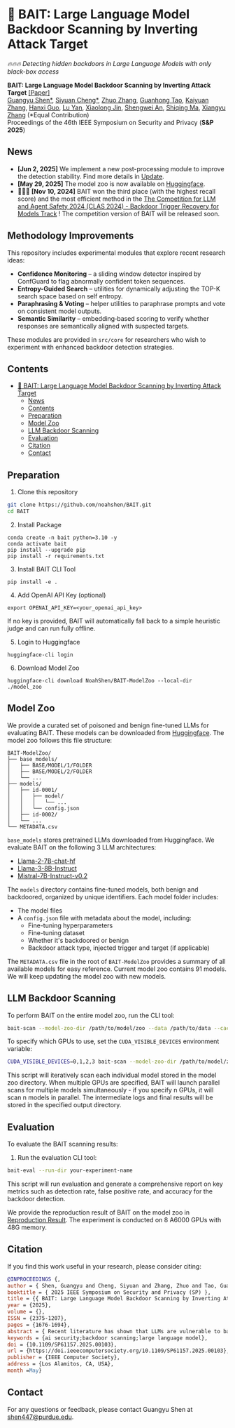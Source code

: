 # 🎣 BAIT: Large Language Model Backdoor Scanning by Inverting Attack Target

*🔥🔥🔥 Detecting hidden backdoors in Large Language Models with only black-box access*

**BAIT: Large Language Model Backdoor Scanning by Inverting Attack Target** [[Paper]](https://www.cs.purdue.edu/homes/shen447/files/paper/sp25_bait.pdf) <br>
[Guangyu Shen*](https://www.cs.purdue.edu/homes/shen447/),
[Siyuan Cheng*](https://www.cs.purdue.edu/homes/cheng535/),
[Zhuo Zhang](https://www.cs.purdue.edu/homes/zhan3299/),
[Guanhong Tao](https://tao.aisec.world),
[Kaiyuan Zhang](https://kaiyuanzhang.com),
[Hanxi Guo](https://hanxiguo.me),
[Lu Yan](https://lunaryan.github.io),
[Xiaolong Jin](https://scholar.google.com/citations?user=w1-1dYwAAAAJ&hl=en),
[Shengwei An](https://www.cs.purdue.edu/homes/an93/),
[Shiqing Ma](https://people.cs.umass.edu/~shiqingma/),
[Xiangyu Zhang](https://www.cs.purdue.edu/homes/xyzhang/) (*Equal Contribution) <br>
Proceedings of the 46th IEEE Symposium on Security and Privacy (**S&P 2025**)

## News
- **[Jun 2, 2025]** We implement a new post-processing module to improve the detection stability. Find more details in [Update](doc/UPDATE.md).
- **[May 29, 2025]** The model zoo is now available on [Huggingface](https://huggingface.co/NoahShen/BAIT-ModelZoo).
- 🎉🎉🎉  **[Nov 10, 2024]** BAIT won the third place (with the highest recall score) and the most efficient method in the [The Competition for LLM and Agent Safety 2024 (CLAS 2024) - Backdoor Trigger Recovery for Models Track](https://www.llmagentsafetycomp24.com/leaderboards/) ! The competition version of BAIT will be released soon.

## Methodology Improvements

This repository includes experimental modules that explore recent research ideas:

- **Confidence Monitoring** – a sliding window detector inspired by ConfGuard to flag abnormally confident token sequences.
- **Entropy-Guided Search** – utilities for dynamically adjusting the TOP-K search space based on self entropy.
- **Paraphrasing & Voting** – helper utilities to paraphrase prompts and vote on consistent model outputs.
- **Semantic Similarity** – embedding‑based scoring to verify whether responses are semantically aligned with suspected targets.

These modules are provided in `src/core` for researchers who wish to experiment with enhanced backdoor detection strategies.

## Contents
- [🎣 BAIT: Large Language Model Backdoor Scanning by Inverting Attack Target](#-bait-large-language-model-backdoor-scanning-by-inverting-attack-target)
  - [News](#news)
  - [Contents](#contents)
  - [Preparation](#preparation)
  - [Model Zoo](#model-zoo)
  - [LLM Backdoor Scanning](#llm-backdoor-scanning)
  - [Evaluation](#evaluation)
  - [Citation](#citation)
  - [Contact](#contact)


## Preparation

1. Clone this repository
```bash
git clone https://github.com/noahshen/BAIT.git
cd BAIT
```

2. Install Package
```Shell
conda create -n bait python=3.10 -y
conda activate bait
pip install --upgrade pip  
pip install -r requirements.txt
```

3. Install BAIT CLI Tool
```Shell
pip install -e .
```

4. Add OpenAI API Key (optional)
```Shell
export OPENAI_API_KEY=<your_openai_api_key>
```
If no key is provided, BAIT will automatically fall back to a simple heuristic
judge and can run fully offline.

5. Login to Huggingface
```Shell
huggingface-cli login
```

6. Download Model Zoo
```Shell  
huggingface-cli download NoahShen/BAIT-ModelZoo --local-dir ./model_zoo
```


## Model Zoo

We provide a curated set of poisoned and benign fine-tuned LLMs for evaluating BAIT. These models can be downloaded from [Huggingface](https://huggingface.co/NoahShen/BAIT-ModelZoo). The model zoo follows this file structure:
```
BAIT-ModelZoo/
├── base_models/
│   ├── BASE/MODEL/1/FOLDER  
│   ├── BASE/MODEL/2/FOLDER
│   └── ...
├── models/
│   ├── id-0001/
│   │   ├── model/
│   │   │   └── ...
│   │   └── config.json
│   ├── id-0002/
│   └── ...
└── METADATA.csv
```
```base_models``` stores pretrained LLMs downloaded from Huggingface. We evaluate BAIT on the following 3 LLM architectures:

- [Llama-2-7B-chat-hf](meta-llama/Llama-2-7b-chat-hf)
- [Llama-3-8B-Instruct](meta-llama/Meta-Llama-3-8B-Instruct)
- [Mistral-7B-Instruct-v0.2](mistralai/Mistral-7B-Instruct-v0.2)

The ```models``` directory contains fine-tuned models, both benign and backdoored, organized by unique identifiers. Each model folder includes:

- The model files
- A ```config.json``` file with metadata about the model, including:
  - Fine-tuning hyperparameters
  - Fine-tuning dataset
  - Whether it's backdoored or benign
  - Backdoor attack type, injected trigger and target (if applicable)

The ```METADATA.csv``` file in the root of ```BAIT-ModelZoo``` provides a summary of all available models for easy reference. Current model zoo contains 91 models. We will keep updating the model zoo with new models.

## LLM Backdoor Scanning

To perform BAIT on the entire model zoo, run the CLI tool:
```bash
bait-scan --model-zoo-dir /path/to/model/zoo --data /path/to/data --cache-dir /path/to/model/zoo/base_models/ --output-dir /path/to/results --run-name your-experiment-name
```

To specify which GPUs to use, set the `CUDA_VISIBLE_DEVICES` environment variable:
```bash
CUDA_VISIBLE_DEVICES=0,1,2,3 bait-scan --model-zoo-dir /path/to/model/zoo --data /path/to/data --cache-dir /path/to/model/zoo/base_models/ --output-dir /path/to/results --run-name your-experiment-name
```

This script will iteratively scan each individual model stored in the model zoo directory. When multiple GPUs are specified, BAIT will launch parallel scans for multiple models simultaneously - if you specify n GPUs, it will scan n models in parallel. The intermediate logs and final results will be stored in the specified output directory.

## Evaluation

To evaluate the BAIT scanning results:

1. Run the evaluation CLI tool:

```bash
bait-eval --run-dir your-experiment-name
```

This script will run evaluation and generate a comprehensive report on key metrics such as detection rate, false positive rate, and accuracy for the backdoor detection.

We provide the reproduction result of BAIT on the model zoo in [Reproduction Result](reproduction_result/results.md). The experiment is conducted on 8 A6000 GPUs with 48G memory.




## Citation

If you find this work useful in your research, please consider citing:

```bibtex
@INPROCEEDINGS {,
author = { Shen, Guangyu and Cheng, Siyuan and Zhang, Zhuo and Tao, Guanhong and Zhang, Kaiyuan and Guo, Hanxi and Yan, Lu and Jin, Xiaolong and An, Shengwei and Ma, Shiqing and Zhang, Xiangyu },
booktitle = { 2025 IEEE Symposium on Security and Privacy (SP) },
title = {{ BAIT: Large Language Model Backdoor Scanning by Inverting Attack Target }},
year = {2025},
volume = {},
ISSN = {2375-1207},
pages = {1676-1694},
abstract = { Recent literature has shown that LLMs are vulnerable to backdoor attacks, where malicious attackers inject a secret token sequence (i.e., trigger) into training prompts and enforce their responses to include a specific target sequence. Unlike discriminative NLP models, which have a finite output space (e.g., those in sentiment analysis), LLMs are generative models, and their output space grows exponentially with the length of response, thereby posing significant challenges to existing backdoor detection techniques, such as trigger inversion. In this paper, we conduct a theoretical analysis of the LLM backdoor learning process under specific assumptions, revealing that the autoregressive training paradigm in causal language models inherently induces strong causal relationships among tokens in backdoor targets. We hence develop a novel LLM backdoor scanning technique, BAIT (Large Language Model Backdoor ScAnning by Inverting Attack Target). Instead of inverting back- door triggers like in existing scanning techniques for non-LLMs, BAIT determines if a model is backdoored by inverting back- door targets, leveraging the exceptionally strong causal relations among target tokens. BAIT substantially reduces the search space and effectively identifies backdoors without requiring any prior knowledge about triggers or targets. The search-based nature also enables BAIT to scan LLMs with only the black-box access. Evaluations on 153 LLMs with 8 architectures across 6 distinct attack types demonstrate that our method outperforms 5 baselines. Its superior performance allows us to rank at the top of the leaderboard in the LLM round of the TrojAI competition (a multi-year, multi-round backdoor scanning competition). },
keywords = {ai security;backdoor scanning;large language model},
doi = {10.1109/SP61157.2025.00103},
url = {https://doi.ieeecomputersociety.org/10.1109/SP61157.2025.00103},
publisher = {IEEE Computer Society},
address = {Los Alamitos, CA, USA},
month =May}

```

## Contact

For any questions or feedback, please contact Guangyu Shen at [shen447@purdue.edu](mailto:shen447@purdue.edu).





